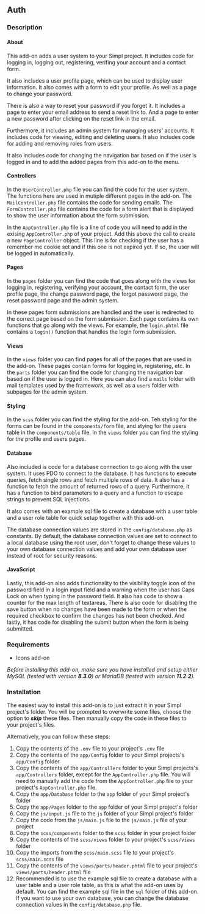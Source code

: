 ## Auth

### Description

#### About

This add-on adds a user system to your Simpl project. It includes code for logging in, logging out, registering, verifing your account and a contact form.

It also includes a user profile page, which can be used to display user information. It also comes with a form to edit your profile. As well as a page to change your password.

There is also a way to reset your password if you forget it. It includes a page to enter your email address to send a reset link to. And a page to enter a new password after clicking on the reset link in the email.

Furthermore, it includes an admin system for managing users' accounts. It includes code for viewing, editing and deleting users. It also includes code for adding and removing roles from users.

It also includes code for changing the navigation bar based on if the user is logged in and to add the added pages from this add-on to the menu.

#### Controllers

In the `UserController.php` file you can find the code for the user system. The functions here are used in mutiple different pages in the add-on. The `MailController.php` file contains the code for sending emails. The `FormController.php` file contains the code for a form alert that is displayed to show the user information about the form submission.

In the `AppController.php` file is a line of code you will need to add in the exising `AppController.php` of your project. Add this above the call to create a new `PageController` object. This line is for checking if the user has a remember me cookie set and if this one is not expired yet. If so, the user will be logged in automatically.

#### Pages

In the `pages` folder you can find the code that goes along with the views for logging in, registering, verifying your account, the contact form, the user profile page, the change password page, the forgot password page, the reset password page and the admin system.

In these pages form submissions are handled and the user is redirected to the correct page based on the form submission. Each page contains its own functions that go along with the views. For example, the `login.phtml` file contains a `login()` function that handles the login form submission.

#### Views

In the `views` folder you can find pages for all of the pages that are used in the add-on. These pages contain forms for logging in, registering, etc. In the `parts` folder you can find the code for changing the navigation bar based on if the user is logged in. Here you can also find a `mails` folder with mail templates used by the framework, as well as a `users` folder with subpages for the admin system.

#### Styling

In the `scss` folder you can find the styling for the add-on. Teh styling for the forms can be found in the `components/form` file, and stying for the users table in the `components/table` file. In the `views` folder you can find the styling for the profile and users pages.

#### Database

Also included is code for a database connection to go along with the user system. It uses PDO to connect to the database. It has functions to execute queries, fetch single rows and fetch multiple rows of data. It also has a function to fetch the amount of returned rows of a query. Furthermore, it has a function to bind parameters to a query and a function to escape strings to prevent SQL injections.

It also comes with an example sql file to create a database with a user table and a user role table for quick setup together with this add-on.

The database connection values are stored in the `config/database.php` as constants. By default, the database connection values are set to connect to a local database using the root user, don't forget to change these values to your own database connection values and add your own database user instead of root for security reasons.

#### JavaScript

Lastly, this add-on also adds functionality to the visibility toggle icon of the password field in a login input field and a warning when the user has Caps Lock on when typing in the password field. It also has code to show a counter for the max length of textareas. There is also code for disabling the save button when no changes have been made to the form or when the required checkbox to confirm the changes has not been checked. And lastly, it has code for disabling the submit button when the form is being submitted.

### Requirements

* Icons add-on

_Before installing this add-on, make sure you have installed and setup either MySQL (tested with version **8.3.0**) or MariaDB (tested with version **11.2.2**)._

### Installation

The easiest way to install this add-on is to just extract it in your Simpl project's folder. You will be prompted to overwrite some files, choose the option to _**skip**_ these files. Then manually copy the code in these files to your project's files.

Alternatively, you can follow these steps:

1. Copy the contents of the `.env` file to your project's `.env` file
2. Copy the contents of the `app/Config` folder to your Simpl projects's `app/Config` folder
3. Copy the contents of the `app/Controllers` folder to your Simpl projects's `app/Controllers` folder, except for the `AppController.php` file. You will need to manually add the code from the `AppController.php` file to your project's `AppController.php` file.
4. Copy the `app/Database` folder to the `app` folder of your Simpl project's folder
5. Copy the `app/Pages` folder to the `app` folder of your Simpl project's folder
6. Copy the `js/input.js` file to the `js` folder of your Simpl project's folder
7. Copy the code from the `js/main.js` file to the `js/main.js` file of your project
8. Copy the `scss/components` folder to the `scss` folder in your project folder
9. Copy the contents of the `scss/views` folder to your project's `scss/views` folder
10. Copy the imports from the `scss/main.scss` file to your project's `scss/main.scss` file
11. Copy the contents of the `views/parts/header.phtml` file to your project's `views/parts/header.phtml` file
12. Recommended is to use the example sql file to create a database with a user table and a user role table, as this is what the add-on uses by default. You can find the example sql file in the `sql` folder of this add-on. If you want to use your own database, you can change the database connection values in the `config/database.php` file.
